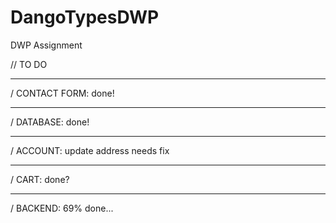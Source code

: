 # DangoTypesDWP
DWP Assignment

// TO DO
__________________________
  / CONTACT FORM: done!
__________________________    
  / DATABASE: done!
__________________________
  / ACCOUNT: update address needs fix
__________________________
  / CART: done?
__________________________
  / BACKEND: 69% done...
  
